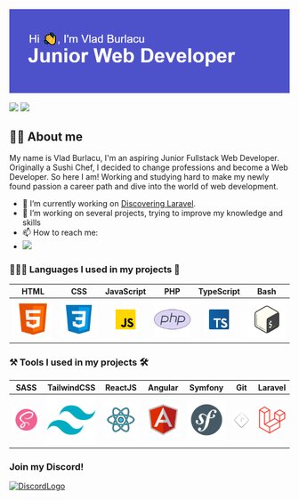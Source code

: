 <img src="GitHubBanner.png">
<p><a href="https://www.linkedin.com/in/vlad-burlacu-8a9163238"><img src="https://img.shields.io/badge/linkedin-%230077B5.svg?&style=for-the-badge&logo=linkedin&logoColor=white" height=25></a> <a href="https://www.instagram.com/vladburlacu1993/"><img src="https://img.shields.io/badge/instagram-%23E4405F.svg?&style=for-the-badge&logo=instagram&logoColor=white" height=25></a></p>

## 🙋‍♂️ About me

My name is Vlad Burlacu, I'm an aspiring Junior Fullstack Web Developer. Originally a Sushi Chef, I decided to change
professions and become a Web Developer. So here I am! Working and studying hard to make my newly found passion
a career path and dive into the world of web development.

- 🔭 I’m currently working on <a href="https://github.com/VladBurlacu/DatingWebsite">Discovering Laravel</a>.</li>
- 🧐 I’m working on several projects, trying to improve my knowledge and skills</li>
- 📫 How to reach me:
- <a href="mailto:vladburlacu1337@gmail.com?"><img src="https://img.shields.io/badge/gmail-%23DD0031.svg?&style=for-the-badge&logo=gmail&logoColor=white"/></a>
### 🧑🏼‍💻 Languages I used in my projects 🧩

<table>
      <thead align="center" style="text-align:center">
        <th align="center" style="text-align:center">HTML</th>
        <th align="center" style="text-align:center">CSS</th>
        <th align="center" style="text-align:center">JavaScript</th>
        <th align="center" style="text-align:center">PHP</th>
        <th align="center" style="text-align:center">TypeScript</th>
        <th align="center" style="text-align:center">Bash</th>
      </thead>
      <tbody>
        <td align="center" style="text-align:center">
          <img src="./assets/48x_Html.svg" alt="HTML 5" />
        </td>
        <td align="center" style="text-align:center" >
          <img src="./assets/48x_CSS.svg" alt="CSS3" />
        </td>
        <td align="center" style="text-align:center">
          <img src="./assets/48x_JavaScript.png" alt="JavaScript" />
        </td>
        <td align="center" style="text-align:center">
          <img src="./assets/48x_PhP.svg" alt="Php" />
        </td>
        <td align="center" style="text-align:center"><img src="./assets/48x_TypeScript.png" alt="TypeScript" /></td>
        <td align="center" style="text-align:center"><img src="./assets/48x_bash.svg" alt="bash" /></td>
      </tbody>
</table>

### ⚒️ Tools I used in my projects 🛠

<center>
<table>
      <thead align="center" style="text-align:center">
        <th align="center" style="text-align:center">SASS</th>
        <th align="center" style="text-align:center">TailwindCSS</th>
        <th align="center" style="text-align:center">ReactJS</th>
        <th align="center" style="text-align:center">Angular</th>
        <th align="center" style="text-align:center">Symfony</th>
        <th align="center" style="text-align:center">Git</th>
        <th align="center" style="text-align:center">Laravel</th>
      </thead>
      <tbody>
        <td align="center" style="text-align:center">
          <img src="./assets/Tools/48x_sass.svg" alt="SASS" />
        </td>
        <td align="center" style="text-align:center">
          <img src="./assets/Tools/48x_tailwind.svg" alt="Tailwind CSS" />
        </td>
        <td align="center" style="text-align:center">
          <img src="./assets/Tools/48x_react.svg" alt="ReactJS" />
        </td>
        <td align="center" style="text-align:center">
          <img src="./assets/Tools/48x_angular.svg" alt="Angular" />
        </td>
        <td align="center" style="text-align:center">
          <img src="./assets/Tools/48x_symfony.svg" alt="Symfony" />
        </td>
        <td align="center" style="text-align:center; background-color:smokewhite;">
          <img src="./assets/Tools/48x_git_light.svg" alt="Git" />
        </td>
        <td align="center" style="text-align:center; background-color:smokewhite;">
          <img src="./assets/Tools/48x_laravel.png" alt="Laravel" />
        </td>
      </tbody>
</table>
</center>

### Join my Discord! 
<a href="https://discord.gg/pVwx3Z3bDD"><img src="https://seeklogo.com/images/D/discord-logo-134E148657-seeklogo.com.png" alt="DiscordLogo" width="100" height="100"></a>


<!--
**VladBurlacu/VladBurlacu** is a ✨ _special_ ✨ repository because its `README.md` (this file) appears on your GitHub profile.

Here are some ideas to get you started:

- 🔭 I’m currently working on ...
- 🌱 I’m currently learning ...
- 👯 I’m looking to collaborate on ...
- 🤔 I’m looking for help with ...
- 💬 Ask me about ...
- 📫 How to reach me: ...
- 😄 Pronouns: ...
- ⚡ Fun fact: ...
-->
